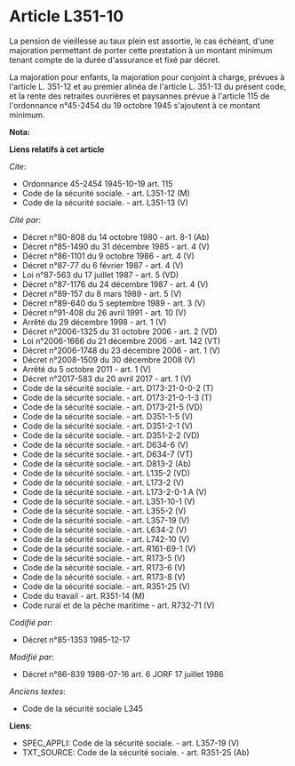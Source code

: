 # Article L351-10

La pension de vieillesse au taux plein est assortie, le cas échéant, d'une majoration permettant de porter cette prestation à
un montant minimum tenant compte de la durée d'assurance et fixé par décret. 

La majoration pour enfants, la majoration pour conjoint à charge, prévues à l'article L. 351-12 et au premier alinéa de
l'article L. 351-13 du présent code, et la rente des retraites ouvrières et paysannes prévue à l'article 115 de l'ordonnance
n°45-2454 du 19 octobre 1945 s'ajoutent à ce montant minimum.

**Nota:**



**Liens relatifs à cet article**

_Cite_:

  - Ordonnance 45-2454 1945-10-19 art. 115
  - Code de la sécurité sociale. - art. L351-12 (M)
  - Code de la sécurité sociale. - art. L351-13 (V)

_Cité par_:

  - Décret n°80-808 du 14 octobre 1980 - art. 8-1 (Ab)
  - Décret n°85-1490 du 31 décembre 1985 - art. 4 (V)
  - Décret n°86-1101 du 9 octobre 1986 - art. 4 (V)
  - Décret n°87-77 du 6 février 1987 - art. 4 (V)
  - Loi n°87-563 du 17 juillet 1987 - art. 5 (VD)
  - Décret n°87-1176 du 24 décembre 1987 - art. 4 (V)
  - Décret n°89-157 du 8 mars 1989 - art. 5 (V)
  - Décret n°89-640 du 5 septembre 1989 - art. 3 (V)
  - Décret n°91-408 du 26 avril 1991 - art. 10 (V)
  - Arrêté du 29 décembre 1998 - art. 1 (V)
  - Décret n°2006-1325 du 31 octobre 2006 - art. 2 (VD)
  - Loi n°2006-1666 du 21 décembre 2006 - art. 142 (VT)
  - Décret n°2006-1748 du 23 décembre 2006 - art. 1 (V)
  - Décret n°2008-1509 du 30 décembre 2008 (V)
  - Arrêté du 5 octobre 2011 - art. 1 (V)
  - Décret n°2017-583 du 20 avril 2017 - art. 1 (V)
  - Code de la sécurité sociale. - art. D173-21-0-0-2 (T)
  - Code de la sécurité sociale. - art. D173-21-0-1-3 (T)
  - Code de la sécurité sociale. - art. D173-21-5 (VD)
  - Code de la sécurité sociale. - art. D351-1-5 (V)
  - Code de la sécurité sociale. - art. D351-2-1 (V)
  - Code de la sécurité sociale. - art. D351-2-2 (VD)
  - Code de la sécurité sociale. - art. D634-6 (V)
  - Code de la sécurité sociale. - art. D634-7 (VT)
  - Code de la sécurité sociale. - art. D813-2 (Ab)
  - Code de la sécurité sociale. - art. L135-2 (VD)
  - Code de la sécurité sociale. - art. L173-2 (V)
  - Code de la sécurité sociale. - art. L173-2-0-1 A (V)
  - Code de la sécurité sociale. - art. L351-10-1 (V)
  - Code de la sécurité sociale. - art. L355-2 (V)
  - Code de la sécurité sociale. - art. L357-19 (V)
  - Code de la sécurité sociale. - art. L634-2 (V)
  - Code de la sécurité sociale. - art. L742-10 (V)
  - Code de la sécurité sociale. - art. R161-69-1 (V)
  - Code de la sécurité sociale. - art. R173-5 (V)
  - Code de la sécurité sociale. - art. R173-6 (V)
  - Code de la sécurité sociale. - art. R173-8 (V)
  - Code de la sécurité sociale. - art. R351-25 (V)
  - Code du travail - art. R351-14 (M)
  - Code rural et de la pêche maritime - art. R732-71 (V)

_Codifié par_:

  - Décret n°85-1353 1985-12-17

_Modifié par_:

  - Décret n°86-839 1986-07-16 art. 6 JORF 17 juillet 1986

_Anciens textes_:

  - Code de la sécurité sociale L345

**Liens**:

  - SPEC_APPLI: Code de la sécurité sociale. - art. L357-19 (V)
  - TXT_SOURCE: Code de la sécurité sociale. - art. R351-25 (Ab)
